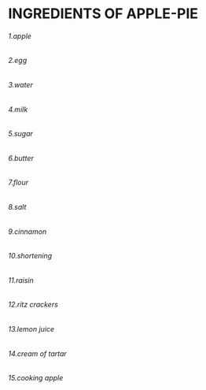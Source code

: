 # INGREDIENTS OF APPLE-PIE
###### 1.apple
###### 2.egg
###### 3.water
###### 4.milk
###### 5.sugar
###### 6.butter
###### 7.flour
###### 8.salt
###### 9.cinnamon
###### 10.shortening
###### 11.raisin
###### 12.ritz crackers
###### 13.lemon juice
###### 14.cream of tartar
###### 15.cooking apple
